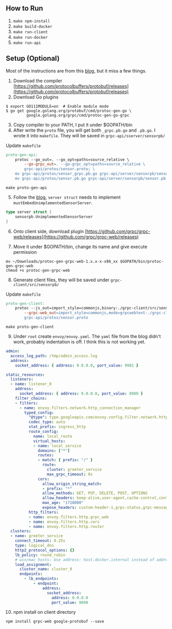 ## How to Run

1. `make npm-install`
2. `make build-docker`
3. `make run-client`
4. `make run-docker`
5. `make run-api`

## Setup (Optional)

Most of the instructions are from this [blog](https://medium.com/swlh/building-a-realtime-dashboard-with-reactjs-go-grpc-and-envoy-7be155dfabfb), but it miss a few things.

1. Download the compiler [https://github.com/protocolbuffers/protobuf/releases](https://github.com/protocolbuffers/protobuf/releases)
2. Download Go plugins

```
$ export GO111MODULE=on  # Enable module mode
$ go get google.golang.org/protobuf/cmd/protoc-gen-go \
         google.golang.org/grpc/cmd/protoc-gen-go-grpc
```

3. Copy compiler to your PATH, I put it under $GOPATH/bin
4. After write the `proto` file, you will get both `_grpc.pb.go` and `.pb.go`. I wrote it into `makefile`. They will be saved in `grpc-api/sserver/sensorpb/`

Update `makefile`  
```makefile
proto-gen-api:
	protoc --go_out=. --go_opt=paths=source_relative \
    	--go-grpc_out=. --go-grpc_opt=paths=source_relative \
    	grpc-api/protos/sensor.proto; \
	mv grpc-api/protos/sensor_grpc.pb.go grpc-api/server/sensorpb/sensor_grpc.pb.go; \
	mv grpc-api/protos/sensor.pb.go grpc-api/server/sensorpb/sensor.pb.go
```

```
make proto-gen-api
```

5. Follow the [blog](https://medium.com/swlh/building-a-realtime-dashboard-with-reactjs-go-grpc-and-envoy-7be155dfabfb), `server struct` needs to implement `mustEmbedUnimplementedSensorServer`. 

```go
type server struct {
	sensorpb.UnimplementedSensorServer
}
```

6. Onto client side, download plugin [https://github.com/grpc/grpc-web/releases](https://github.com/grpc/grpc-web/releases)

7. Move it under $GOPATH/bin, change its name and give execute permission

```
mv ~/Downloads/protoc-gen-grpc-web-1.x.x-x-x86_xx $GOPATH/bin/protoc-gen-grpc-web
chmod +x protoc-gen-grpc-web
```

8. Generate client files, they will be saved under `grpc-client/src/sensorpb/`

Update `makefile`  
```makefile
proto-gen-client:
	protoc --js_out=import_style=commonjs,binary:./grpc-client/src/sensorpb \
		--grpc-web_out=import_style=commonjs,mode=grpcwebtext:./grpc-client/src/sensorpb \
		grpc-api/protos/sensor.proto 
```

```
make proto-gen-client
```

9. Under `root` create `envoy/envoy.yaml`. The `yaml` file from the blog didn't work, probably indentation is off. I think this is not working yet.

```yaml
admin:
  access_log_path: /tmp/admin_access.log
  address:
    socket_address: { address: 0.0.0.0, port_value: 9901 }

static_resources:
  listeners:
  - name: listener_0
    address:
      socket_address: { address: 0.0.0.0, port_value: 8080 }
    filter_chains:
    - filters:
      - name: envoy.filters.network.http_connection_manager
        typed_config:
          "@type": type.googleapis.com/envoy.config.filter.network.http_connection_manager.v2.HttpConnectionManager
          codec_type: auto
          stat_prefix: ingress_http
          route_config:
            name: local_route
            virtual_hosts:
            - name: local_service
              domains: ["*"]
              routes:
              - match: { prefix: "/" }
                route:
                  cluster: greeter_service
                  max_grpc_timeout: 0s
              cors:
                allow_origin_string_match:
                - prefix: "*"
                allow_methods: GET, PUT, DELETE, POST, OPTIONS
                allow_headers: keep-alive,user-agent,cache-control,content-type,content-transfer-encoding,custom-header-1,x-accept-content-transfer-encoding,x-accept-response-streaming,x-user-agent,x-grpc-web,grpc-timeout
                max_age: "1728000"
                expose_headers: custom-header-1,grpc-status,grpc-message
          http_filters:
          - name: envoy.filters.http.grpc_web
          - name: envoy.filters.http.cors
          - name: envoy.filters.http.router
  clusters:
  - name: greeter_service
    connect_timeout: 0.25s
    type: logical_dns
    http2_protocol_options: {}
    lb_policy: round_robin
    # win/mac hosts: Use address: host.docker.internal instead of address: localhost in the line below
    load_assignment:
      cluster_name: cluster_0
      endpoints:
        - lb_endpoints:
            - endpoint:
                address:
                  socket_address:
                    address: 0.0.0.0
                    port_value: 9090
```

10. npm install on client directory

```
npm install grpc-web google-protobuf --save
```



